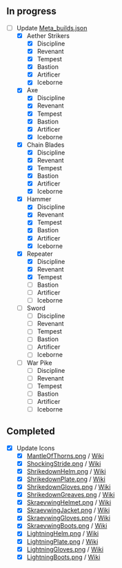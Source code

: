## In progress

- [ ] Update [Meta_builds.json](./src/json/Meta_builds.json)
    - [x] Aether Strikers
        - [x] Discipline
        - [x] Revenant
        - [x] Tempest
        - [x] Bastion
        - [x] Artificer
        - [x] Iceborne
    - [x] Axe
        - [x] Discipline
        - [x] Revenant
        - [x] Tempest
        - [x] Bastion
        - [x] Artificer
        - [x] Iceborne
    - [x] Chain Blades
        - [x] Discipline
        - [x] Revenant
        - [x] Tempest
        - [x] Bastion
        - [x] Artificer
        - [x] Iceborne
    - [x] Hammer
        - [x] Discipline
        - [x] Revenant
        - [x] Tempest
        - [x] Bastion
        - [x] Artificer
        - [x] Iceborne
    - [x] Repeater
        - [x] Discipline
        - [x] Revenant
        - [x] Tempest
        - [ ] Bastion
        - [ ] Artificer
        - [ ] Iceborne
    - [ ] Sword
        - [ ] Discipline
        - [ ] Revenant
        - [ ] Tempest
        - [ ] Bastion
        - [ ] Artificer
        - [ ] Iceborne
    - [ ] War Pike
        - [ ] Discipline
        - [ ] Revenant
        - [ ] Tempest
        - [ ] Bastion
        - [ ] Artificer
        - [ ] Iceborne

## Completed

- [x] Update Icons
    - [x] [MantleOfThorns.png](./src/Icons/MantleOfThorns.png) / [Wiki](https://dauntless.fandom.com/wiki/Mantle_of_Thorns?file=Mantle_of_Thorns_Icon_001.png)
    - [x] [ShockingStride.png](./src/Icons/ShockingStride.png) / [Wiki](https://dauntless.fandom.com/wiki/Shocking_Stride?file=Zaga_Greaves_Icon_001.png)
    - [x] [ShrikedownHelm.png](./src/Icons/ShrikedownHelm.png) / [Wiki](https://dauntless.fandom.com/wiki/Shrikedown_Helm?file=Shrike_Helm_Icon_001.png)
    - [x] [ShrikedownPlate.png](./src/Icons/ShrikedownPlate.png) / [Wiki](https://dauntless.fandom.com/wiki/Shrikedown_Plate?file=Shrike_Plate_Icon_001.png)
    - [x] [ShrikedownGloves.png](./src/Icons/ShrikedownGloves.png) / [Wiki](https://dauntless.fandom.com/wiki/Shrikedown_Gloves?file=Shrike_Gauntlets_Icon_001.png)
    - [x] [ShrikedownGreaves.png](./src/Icons/ShrikedownGreaves.png) / [Wiki](https://dauntless.fandom.com/wiki/Shrikedown_Greaves?file=Shrike_Greaves_Icon_001.png)
    - [x] [SkraevwingHelmet.png](./src/Icons/SkraevwingHelmet.png) / [Wiki](https://dauntless.fandom.com/wiki/Skraevwing_Helmet?file=Skraev_Helm_Icon_001.png)
    - [x] [SkraevwingJacket.png](./src/Icons/SkraevwingJacket.png) / [Wiki](https://dauntless.fandom.com/wiki/Skraevwing_Jacket?file=Skraev_Plate_Icon_001.png)
    - [x] [SkraevwingGloves.png](./src/Icons/SkraevwingGloves.png) / [Wiki](https://dauntless.fandom.com/wiki/Skraevwing_Gloves?file=Skraev_Gloves_Icon_001.png)
    - [x] [SkraevwingBoots.png](./src/Icons/SkraevwingBoots.png) / [Wiki](https://dauntless.fandom.com/wiki/Skraevwing_Boots?file=Skraev_Greaves_Icon_001.png)
    - [x] [LightningHelm.png](./src/Icons/LightningHelm.png) / [Wiki](https://dauntless.fandom.com/wiki/Lightning_Helm?file=Stormhelm_Icon_001.png)
    - [x] [LightningPlate.png](./src/Icons/LightningPlate.png) / [Wiki](https://dauntless.fandom.com/wiki/Lightning_Plate?file=Stormplate_Icon_001.png)
    - [x] [LightningGloves.png](./src/Icons/LightningGloves.png) / [Wiki](https://dauntless.fandom.com/wiki/Lightning_Gloves?file=Stormbracers_Icon_001.png)
    - [x] [LightningBoots.png](./src/Icons/LightningBoots.png) / [Wiki](https://dauntless.fandom.com/wiki/Lightning_Boots?file=Stormboots_Icon_001.png)